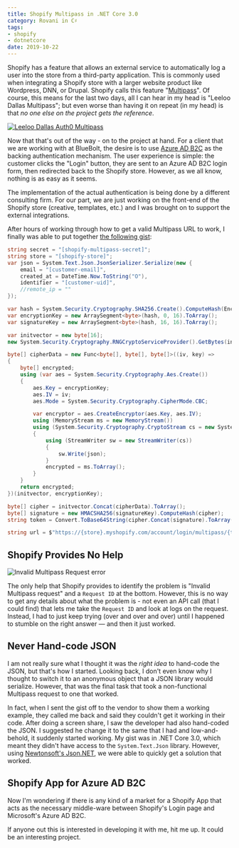 ```yaml
---
title: Shopify Multipass in .NET Core 3.0
category: Rovani in C♯
tags:
- shopify
- dotnetcore
date: 2019-10-22
---
```


Shopify has a feature that allows an external service to automatically log a user into the store from a third-party application. This is commonly used when integrating a Shopify store with a larger website product like Wordpress, DNN, or Drupal. Shopify calls this feature "[Multipass](https://help.shopify.com/en/api/reference/plus/multipass)". Of course, this means for the last two days, all I can hear in my head is "Leeloo Dallas Multipass"; but even worse than having it on repeat (in my head) is that _no one else on the project gets the reference_.

[![Leeloo Dallas Auth0 Multipass](/images/leeloo-dallas-auth0.jpg)](https://www.youtube.com/watch?v=8bF5ft-oOWU)

Now that that's out of the way - on to the project at hand. For a client that we are working with at BlueBolt, the desire is to use [Azure AD B2C](https://azure.microsoft.com/en-us/services/active-directory-b2c/) as the backing authentication mechanism. The user experience is simple: the customer clicks the "Login" button, they are sent to an Azure AD B2C login form, then redirected back to the Shopify store. However, as we all know, nothing is as easy as it seems.

The implementation of the actual authentication is being done by a different consulting firm. For our part, we are just working on the front-end of the Shopify store (creative, templates, etc.) and I was brought on to support the external integrations.

After hours of working through how to get a valid Multipass URL to work, I finally was able to put together [the following gist](https://gist.github.com/drovani/df732f165d9735ad635707db1020d55d#file-shopify-multipass-demo-cs):

```csharp
string secret = "[shopify-multipass-secret]";
string store = "[shopify-store]";
var json = System.Text.Json.JsonSerializer.Serialize(new {
	email = "[customer-email]",
	created_at = DateTime.Now.ToString("O"),
	identifier = "[customer-uid]",
	//remote_ip = ""
});

var hash = System.Security.Cryptography.SHA256.Create().ComputeHash(Encoding.UTF8.GetBytes(secret));
var encryptionKey = new ArraySegment<byte>(hash, 0, 16).ToArray();
var signatureKey = new ArraySegment<byte>(hash, 16, 16).ToArray();

var initvector = new byte[16];
new System.Security.Cryptography.RNGCryptoServiceProvider().GetBytes(initvector);

byte[] cipherData = new Func<byte[], byte[], byte[]>((iv, key) =>
{
	byte[] encrypted;
	using (var aes = System.Security.Cryptography.Aes.Create())
	{
		aes.Key = encryptionKey;
		aes.IV = iv;
		aes.Mode = System.Security.Cryptography.CipherMode.CBC;

		var encryptor = aes.CreateEncryptor(aes.Key, aes.IV);
		using (MemoryStream ms = new MemoryStream())
		using (System.Security.Cryptography.CryptoStream cs = new System.Security.Cryptography.CryptoStream(ms, encryptor, System.Security.Cryptography.CryptoStreamMode.Write))
		{
			using (StreamWriter sw = new StreamWriter(cs))
			{
				sw.Write(json);
			}
			encrypted = ms.ToArray();
		}
	}
	return encrypted;
})(initvector, encryptionKey);

byte[] cipher = initvector.Concat(cipherData).ToArray();
byte[] signature = new HMACSHA256(signatureKey).ComputeHash(cipher);
string token = Convert.ToBase64String(cipher.Concat(signature).ToArray()).Replace("+", "-").Replace("/", "_");

string url = $"https://{store}.myshopify.com/account/login/multipass/{token}";
```

## Shopify Provides No Help

![Invalid Multipass Request error](/images/shopify-invalid-multipass-request.png)

The only help that Shopify provides to identify the problem is "Invalid Multipass request" and a `Request ID` at the bottom. However, this is no way to get any details about what the problem is - not even an API call (that I could find) that lets me take the `Request ID` and look at logs on the request. Instead, I had to just keep trying (over and over and over) until I happened to stumble on the right answer — and then it just worked.

## Never Hand-code JSON

I am not really sure what I thought it was the _right idea_ to hand-code the JSON, but that's how I started. Looking back, I don't even know why I thought to switch it to an anonymous object that a JSON library would serialize. However, that was the final task that took a non-functional Multipass request to one that worked.

In fact, when I sent the gist off to the vendor to show them a working example, they called me back and said they couldn't get it working in their code. After doing a screen share, I saw the developer had also hand-coded the JSON. I suggested he change it to the same that I had and low-and-behold, it suddenly started working. My gist was in .NET Core 3.0, which meant they didn't have access to the `System.Text.Json` library. However, using [Newtonsoft's Json.NET](https://www.newtonsoft.com/json), we were able to quickly get a solution that worked.

## Shopify App for Azure AD B2C

Now I'm wondering if there is any kind of a market for a Shopify App that acts as the necessary middle-ware between Shopify's Login page and Microsoft's Azure AD B2C.

If anyone out this is interested in developing it with me, hit me up. It could be an interesting project.
